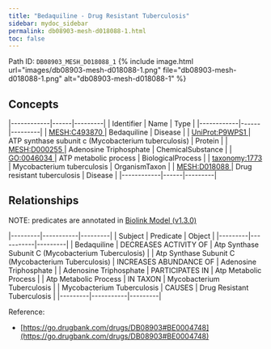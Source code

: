 ```yaml
---
title: "Bedaquiline - Drug Resistant Tuberculosis"
sidebar: mydoc_sidebar
permalink: db08903-mesh-d018088-1.html
toc: false 
---
```



Path ID: `DB08903_MESH_D018088_1`
{% include image.html url="images/db08903-mesh-d018088-1.png" file="db08903-mesh-d018088-1.png" alt="db08903-mesh-d018088-1" %}

## Concepts

|------------|------|---------|
| Identifier | Name | Type    |
|------------|------|---------|
| <a href="https://identifiers.org/MESH:C493870">MESH:C493870 </a> | Bedaquiline | Disease |
| <a href="https://identifiers.org/UniProt:P9WPS1">UniProt:P9WPS1 </a> | ATP synthase subunit c (Mycobacterium tuberculosis) | Protein |
| <a href="https://identifiers.org/MESH:D000255">MESH:D000255 </a> | Adenosine Triphosphate | ChemicalSubstance |
| <a href="https://identifiers.org/GO:0046034">GO:0046034 </a> | ATP metabolic process | BiologicalProcess |
| <a href="https://identifiers.org/taxonomy:1773">taxonomy:1773 </a> | Mycobacterium tuberculosis | OrganismTaxon |
| <a href="https://identifiers.org/MESH:D018088">MESH:D018088 </a> | Drug resistant tuberculosis | Disease |
|------------|------|---------|

## Relationships


NOTE: predicates are annotated in <a href="https://github.com/biolink/biolink-model/releases/tag/v1.3.0">Biolink Model (v1.3.0)</a>

|---------|-----------|---------|
| Subject | Predicate | Object  |
|---------|-----------|---------|
| Bedaquiline | DECREASES ACTIVITY OF | Atp Synthase Subunit C (Mycobacterium Tuberculosis) |
| Atp Synthase Subunit C (Mycobacterium Tuberculosis) | INCREASES ABUNDANCE OF | Adenosine Triphosphate |
| Adenosine Triphosphate | PARTICIPATES IN | Atp Metabolic Process |
| Atp Metabolic Process | IN TAXON | Mycobacterium Tuberculosis |
| Mycobacterium Tuberculosis | CAUSES | Drug Resistant Tuberculosis |
|---------|-----------|---------|

Reference: 
  - [https://go.drugbank.com/drugs/DB08903#BE0004748](https://go.drugbank.com/drugs/DB08903#BE0004748)
